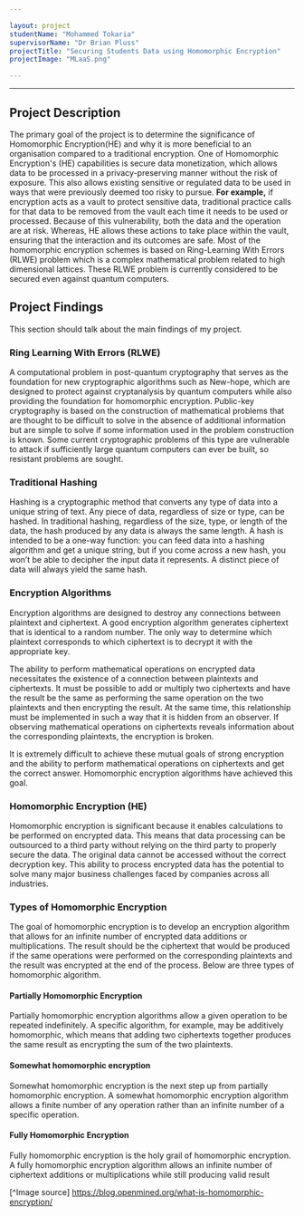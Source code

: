 ```yaml
---

layout: project
studentName: "Mohammed Tokaria"
supervisorName: "Dr Brian Pluss"
projectTitle: "Securing Students Data using Homomorphic Encryption"
projectImage: "MLaaS.png"

---
```


<hr>

## Project Description
The primary goal of the project is to determine the significance of Homomorphic Encryption(HE) and why it is more beneficial to an organisation compared to a traditional encryption. One of Homomorphic Encryption's (HE) capabilities is secure data monetization, which allows data to be processed in a privacy-preserving manner without the risk of exposure. This also allows existing sensitive or regulated data to be used in ways that were previously deemed too risky to pursue. **For example,** if encryption acts as a vault to protect sensitive data, traditional practice calls for that data to be removed from the vault each time it needs to be used or processed. Because of this vulnerability, both the data and the operation are at risk. Whereas, HE allows these actions to take place within the vault, ensuring that the interaction and its outcomes are safe. Most of the homomorphic encryption schemes is based on Ring-Learning With Errors (RLWE) problem which is a complex mathematical problem related to high dimensional lattices. These RLWE problem is currently considered to be secured even against quantum computers.


## Project Findings
This section should talk about the main findings of my project.

### Ring Learning With Errors (RLWE) 
A computational problem in post-quantum cryptography that serves as the foundation for new cryptographic algorithms such as New-hope, which are designed to protect against cryptanalysis by quantum computers while also providing the foundation for homomorphic encryption. Public-key cryptography is based on the construction of mathematical problems that are thought to be difficult to solve in the absence of additional information but are simple to solve if some information used in the problem construction is known. Some current cryptographic problems of this type are vulnerable to attack if sufficiently large quantum computers can ever be built, so resistant problems are sought.

### Traditional Hashing
Hashing is a cryptographic method that converts any type of data into a unique string of text. Any piece of data, regardless of size or type, can be hashed. In traditional hashing, regardless of the size, type, or length of the data, the hash produced by any data is always the same length. A hash is intended to be a one-way function: you can feed data into a hashing algorithm and get a unique string, but if you come across a new hash, you won’t be able to decipher the input data it represents. A distinct piece of data will always yield the same hash.

### Encryption Algorithms
Encryption algorithms are designed to destroy any connections between plaintext and ciphertext. A good encryption algorithm generates ciphertext that is identical to a random number. The only way to determine which plaintext corresponds to which ciphertext is to decrypt it with the appropriate key. 

The ability to perform mathematical operations on encrypted data necessitates the existence of a connection between plaintexts and ciphertexts. It must be possible to add or multiply two ciphertexts and have the result be the same as performing the same operation on the two plaintexts and then encrypting the result. At the same time, this relationship must be implemented in such a way that it is hidden from an observer. If observing mathematical operations on ciphertexts reveals information about the corresponding plaintexts, the encryption is broken. 

It is extremely difficult to achieve these mutual goals of strong encryption and the ability to perform mathematical operations on ciphertexts and get the correct answer. Homomorphic encryption algorithms have achieved this goal.

### Homomorphic Encryption (HE)
Homomorphic encryption is significant because it enables calculations to be performed on encrypted data. This means that data processing can be outsourced to a third party without relying on the third party to properly secure the data. The original data cannot be accessed without the correct decryption key. This ability to process encrypted data has the potential to solve many major business challenges faced by companies across all industries.

### Types of Homomorphic Encryption
The goal of homomorphic encryption is to develop an encryption algorithm that allows for an infinite number of encrypted data additions or multiplications. The result should be the ciphertext that would be produced if the same operations were performed on the corresponding plaintexts and the result was encrypted at the end of the process. Below are three types of homomorphic algorithm.

#### Partially Homomorphic Encryption
Partially homomorphic encryption algorithms allow a given operation to be repeated indefinitely. A specific algorithm, for example, may be additively homomorphic, which means that adding two ciphertexts together produces the same result as encrypting the sum of the two plaintexts.

#### Somewhat homomorphic encryption
Somewhat homomorphic encryption is the next step up from partially homomorphic encryption. A somewhat homomorphic encryption algorithm allows a finite number of any operation rather than an infinite number of a specific operation.

#### Fully Homomorphic Encryption
Fully homomorphic encryption is the holy grail of homomorphic encryption. A fully homomorphic encryption algorithm allows an infinite number of ciphertext additions or multiplications while still producing valid result


[^Image source] https://blog.openmined.org/what-is-homomorphic-encryption/
